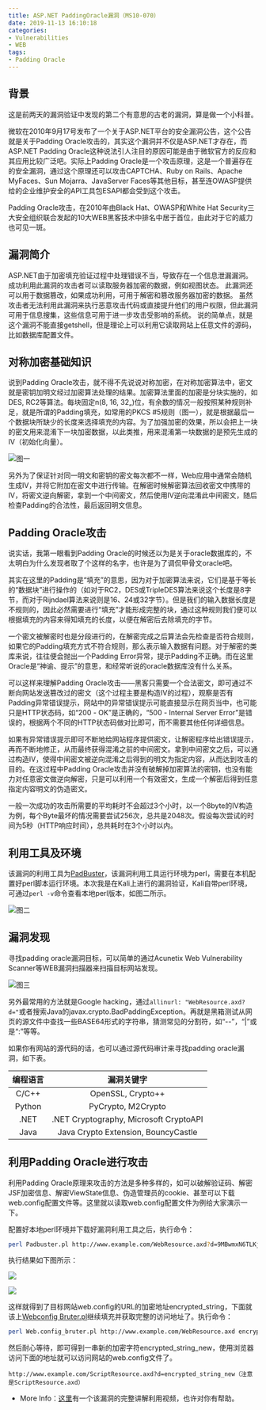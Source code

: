 ```yaml
---
title: ASP.NET PaddingOracle漏洞（MS10-070）
date: 2019-11-13 16:10:18
categories:
- Vulnerabilities
- WEB
tags:
- Padding Oracle
---
```

## 背景
这是前两天的漏洞验证中发现的第二个有意思的古老的漏洞，算是做一个小科普。

微软在2010年9月17号发布了一个关于ASP.NET平台的安全漏洞公告，这个公告就是关于Padding Oracle攻击的，其实这个漏洞并不仅是ASP.NET才存在，而ASP.NET Padding Oracle这种说法引人注目的原因可能是由于微软官方的反应和其应用比较广泛吧。实际上Padding Oracle是一个攻击原理，这是一个普遍存在的安全漏洞，通过这个原理还可以攻击CAPTCHA、Ruby on Rails、Apache MyFaces、Sun Mojarra、JavaServer Faces等其他目标，甚至连OWASP提供给的企业维护安全的API工具包ESAPI都会受到这个攻击。

Padding Oracle攻击，在2010年由Black Hat、OWASP和White Hat Security三大安全组织联合发起的10大WEB黑客技术中排名中居于首位，由此对于它的威力也可见一斑。

<!-- more -->

## 漏洞简介

ASP.NET由于加密填充验证过程中处理错误不当，导致存在一个信息泄漏漏洞。成功利用此漏洞的攻击者可以读取服务器加密的数据，例如视图状态。 此漏洞还可以用于数据篡改，如果成功利用，可用于解密和篡改服务器加密的数据。 虽然攻击者无法利用此漏洞来执行恶意攻击代码或直接提升他们的用户权限，但此漏洞可用于信息搜集，这些信息可用于进一步攻击受影响的系统。
说的简单点，就是这个漏洞不能直接getshell，但是理论上可以利用它读取网站上任意文件的源码，比如数据库配置文件。

## 对称加密基础知识

说到Padding Oracle攻击，就不得不先说说对称加密，在对称加密算法中，密文就是密钥加明文经过加密算法处理的结果。加密算法里面的加密是分块实施的，如DES, RC2等算法。每块固定n(8, 16, 32„)位，有余数的情况一般按照某种规则补足，就是所谓的Padding填充，如常用的PKCS #5规则（图一），就是根据最后一个数据块所缺少的长度来选择填充的内容。为了加强加密的效果，所以会把上一块的密文用来混淆下一块加密数据，以此类推，用来混淆第一块数据的是预先生成的IV（初始化向量）。

![图一](/img/MS10-070/MS10-070-1.png)

另外为了保证针对同一明文和密钥的密文每次都不一样，Web应用中通常会随机生成IV，并将它附加在密文中进行传输。在解密时候解密算法回收密文中携带的IV，将密文逆向解密，拿到一个中间密文，然后使用IV逆向混淆此中间密文，随后检查Padding的合法性，最后返回明文信息。

## Padding Oracle攻击

说实话，我第一眼看到Padding Oracle的时候还以为是关于oracle数据库的，不太明白为什么发现者取了个这样的名字，也许是为了调侃甲骨文oracle吧。

其实在这里的Padding是“填充”的意思，因为对于加密算法来说，它们是基于等长的“数据块”进行操作的（如对于RC2，DES或TripleDES算法来说这个长度是8字节，而对于Rijndael算法来说则是16、24或32字节）。但是我们的输入数据长度是不规则的，因此必然需要进行“填充”才能形成完整的块，通过这种规则我们便可以根据填充的内容来得知填充的长度，以便在解密后去除填充的字节。

一个密文被解密时也是分段进行的，在解密完成之后算法会先检查是否符合规则，如果它的Padding填充方式不符合规则，那么表示输入数据有问题。对于解密的类库来说，往往便会抛出一个Padding Error异常，提示Padding不正确。而在这里Oracle是“神谕、提示”的意思，和经常听说的oracle数据库没有什么关系。

可以这样来理解Padding Oracle攻击——黑客只需要一个合法密文，即可通过不断向网站发送篡改过的密文（这个过程主要是构造IV的过程），观察是否有Padding异常错误提示，网站中的异常错误提示可能直接显示在网页当中，也可能只是HTTP状态码，如“200 - OK”是正确的，“500 - Internal Server Error”是错误的，根据两个不同的HTTP状态码做对比即可，而不需要其他任何详细信息。

如果有异常错误提示即可不断地给网站程序提供密文，让解密程序给出错误提示，再而不断地修正，从而最终获得混淆之前的中间密文。拿到中间密文之后，可以通过构造IV，使得中间密文被逆向混淆之后得到的明文为指定内容，从而达到攻击的目的。在这过程中Padding Oracle攻击并没有破解掉加密算法的密钥，也没有能力对任意密文做逆向解密，只是可以利用一个有效密文，生成一个解密后得到任意指定内容明文的伪造密文。

一般一次成功的攻击所需要的平均耗时不会超过3个小时，以一个8byte的IV构造为例，每个Byte最坏的情况需要尝试256次，总共是2048次。假设每次尝试的时间为5秒（HTTP响应时间），总共耗时在3个小时以内。

## 利用工具及环境

该漏洞的利用工具为[PadBuster](https://github.com/Coldwave96/PadBuster)，该漏洞利用工具运行环境为perl，需要在本机配置好perl脚本运行环境。本次我是在Kali上进行的漏洞验证，Kali自带perl环境，可通过`perl -v`命令查看本地perl版本，如图二所示。

![图二](/img/MS10-070/MS10-070-2.png)

## 漏洞发现

寻找padding oracle漏洞目标，可以简单的通过Acunetix Web Vulnerability Scanner等WEB漏洞扫描器来扫描目标网站发现。

![图三](/img/MS10-070/MS10-070-3.png)

另外最常用的方法就是Google hacking，通过`allinurl: "WebResource.axd?d="`或者搜索Java的javax.crypto.BadPaddingException。再就是黑箱测试从网页的源文件中查找一些BASE64形式的字符串，猜测常见的分割符，如“--”，“|”或是“:”等等。

如果你有网站的源代码的话，也可以通过源代码审计来寻找padding oracle漏洞，如下表。

| 编程语言 | 漏洞关键字 |
|:------:|:-----:|
| C/C++  | OpenSSL, Crypto++ |
| Python | PyCrypto, M2Crypto |
|  .NET  | .NET Cryptography, Microsoft CryptoAPI |
|  Java  | Java Crypto Extension, BouncyCastle |

## 利用Padding Oracle进行攻击

利用Padding Oracle原理来攻击的方法是多种多样的，如可以破解验证码、解密JSF加密信息、解密ViewState信息、伪造管理员的cookie、甚至可以下载web.config配置文件等。这里就以读取web.config配置文件为例给大家演示一下。

配置好本地perl环境并下载好漏洞利用工具之后，执行命令：

```bash
perl Padbuster.pl http://www.example.com/WebResource.axd?d=9MBwmxN6TLKjC8S3CdFGyw2 9MBwmxN6TLKjC8S3CdFGyw2 16 -encoding 3 -plaintext "|||~/web.config"
```

执行结果如下图所示：

![](/img/MS10-070/MS10-070-4.png)

![](/img/MS10-070/MS10-070-5.png)

这样就得到了目标网站web.config的URL的加密地址encrypted_string，下面就该上[Webconfig Bruter.pl](https://github.com/Coldwave96/POC/blob/master/MS10-070-Web.config_bruter.pl)继续填充并获取完整的访问地址了。执行命令：

```bash
perl Web.config_bruter.pl http://www.example.com/WebResource.axd encrypted_string 16
```

然后耐心等待，即可得到一串新的加密字符encrypted_string_new，使用浏览器访问下面的地址就可以访问网站的web.config文件了。

```Browser
http://www.example.com/ScriptResource.axd?d=encrypted_string_new（注意是ScriptResource.axd）
```

* More Info：[这里](https://v.youku.com/v_show/id_XNTI4OTc2NTc2.html?spm=a2h0j.11185381.listitem_page1.5!2~A)有一个该漏洞的完整讲解利用视频，也许对你有帮助。

